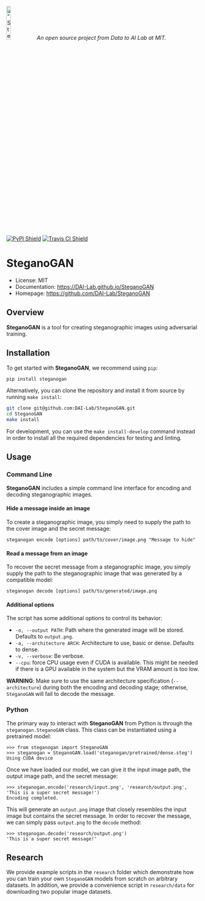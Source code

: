 <p align="left">
<img width=15% src="https://dai.lids.mit.edu/wp-content/uploads/2018/06/Logo_DAI_highres.png" alt=“SteganoGAN” />
<i>An open source project from Data to AI Lab at MIT.</i>
</p>

[![PyPI Shield](https://img.shields.io/pypi/v/steganogan.svg)](https://pypi.python.org/pypi/steganogan)
[![Travis CI Shield](https://travis-ci.org/DAI-Lab/SteganoGAN.svg?branch=master)](https://travis-ci.org/DAI-Lab/SteganoGAN)

# SteganoGAN

- License: MIT
- Documentation: https://DAI-Lab.github.io/SteganoGAN
- Homepage: https://github.com/DAI-Lab/SteganoGAN

## Overview

**SteganoGAN** is a tool for creating steganographic images using adversarial training.

## Installation

To get started with **SteganoGAN**, we recommend using `pip`:

```bash
pip install steganogan
```

Alternatively, you can clone the repository and install it from source by running `make install`:

```bash
git clone git@github.com:DAI-Lab/SteganoGAN.git
cd SteganoGAN
make install
```

For development, you can use the `make install-develop` command instead in order to install all
the required dependencies for testing and linting.

## Usage
### Command Line

**SteganoGAN** includes a simple command line interface for encoding and decoding steganographic images.

#### Hide a message inside an image

To create a steganographic image, you simply need to supply the path to the cover image and the secret 
message:

```
steganogan encode [options] path/to/cover/image.png "Message to hide"
```

#### Read a message from an image

To recover the secret message from a steganographic image, you simply supply the path to the steganographic 
image that was generated by a compatible model:

```
steganogan decode [options] path/to/generated/image.png
```

#### Additional options

The script has some additional options to control its behavior:

* `-o, --output PATH`: Path where the generated image will be stored. Defaults to `output.png`.
* `-a, --architecture ARCH`: Architecture to use, basic or dense. Defaults to dense.
* `-v, --verbose`: Be verbose.
* `--cpu`: force CPU usage even if CUDA is available. This might be needed if there is a GPU
  available in the system but the VRAM amount is too low.

**WARNING**: Make sure to use the same architecture specification (`--architecture`) during both 
the encoding and decoding stage; otherwise, `SteganoGAN` will fail to decode the message.

### Python

The primary way to interact with **SteganoGAN** from Python is through the `steganogan.SteganoGAN` 
class. This class can be instantiated using a pretrained model:

```
>>> from steganogan import SteganoGAN
>>> steganogan = SteganoGAN.load('steganogan/pretrained/dense.steg')
Using CUDA device
```

Once we have loaded our model, we can give it the input image path, the output image path, and 
the secret message:

```
>>> steganogan.encode('research/input.png', 'research/output.png', 'This is a super secret message!')
Encoding completed.
```

This will generate an `output.png` image that closely resembles the input image but contains the 
secret message. In order to recover the message, we can simply pass `output.png` to the `decode` 
method:

```
>>> steganogan.decode('research/output.png')
'This is a super secret message!'
```

## Research

We provide example scripts in the `research` folder which demonstrate how you can train your own
`SteganoGAN` models from scratch on arbitrary datasets. In addition, we provide a convenience 
script in `research/data` for downloading two popular image datasets.
